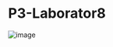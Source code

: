 # P3-Laborator8

![image](https://user-images.githubusercontent.com/101264707/157860473-4ab317c8-b411-448a-b0dc-9fd9322325fd.png)
